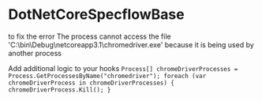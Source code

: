 # DotNetCoreSpecflowBase

to fix the error
The process cannot access the file 'C:\\bin\\Debug\\netcoreapp3.1\\chromedriver.exe' because it is being used by another process

Add additional logic to your hooks
``Process[] chromeDriverProcesses = Process.GetProcessesByName("chromedriver");
                foreach (var chromeDriverProcess in chromeDriverProcesses)
                {
                    chromeDriverProcess.Kill();
                }``
                
